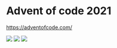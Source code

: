 # Advent of code 2021
https://adventofcode.com/

![](https://img.shields.io/badge/day%20📅-17-blue)
![](https://img.shields.io/badge/stars%20⭐-30-yellow)
![](https://img.shields.io/badge/days%20completed-15-red)	
